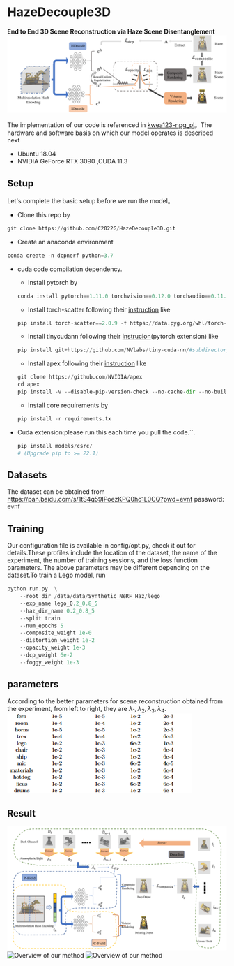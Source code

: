 # HazeDecouple3D
**End to End 3D Scene Reconstruction via Haze Scene Disentanglement**
![Overview of our method](https://github.com/C2022G/HazeDecouple3D/blob/main/readme/1.png)

The implementation of our code is referenced in [kwea123-npg_pl](https://github.com/kwea123/ngp_pl)。The hardware and software basis on which our model operates is described next
 - Ubuntu 18.04
 -  NVIDIA GeForce RTX 3090 ,CUDA 11.3


## Setup
Let's complete the basic setup before we run the model。

 
+ Clone this repo by
```python
git clone https://github.com/C2022G/HazeDecouple3D.git
```
+  Create an anaconda environment
```python
conda create -n dcpnerf python=3.7
``` 
+ cuda code compilation dependency.
	- Install pytorch by
	```python
	conda install pytorch==1.11.0 torchvision==0.12.0 torchaudio==0.11.0 cudatoolkit=11.3 -c pytorch
	```
	- Install torch-scatter following their [instruction](https://github.com/rusty1s/pytorch_scatter#installation) like
	```python
	pip install torch-scatter==2.0.9 -f https://data.pyg.org/whl/torch-1.11.0+cu113.html
	```
	- Install tinycudann following their [instrucion](https://github.com/NVlabs/tiny-cuda-nn#pytorch-extension)(pytorch extension) like
	```python
	pip install git+https://github.com/NVlabs/tiny-cuda-nn/#subdirectory=bindings/torch
	```
	- Install apex following their [instruction](https://github.com/NVIDIA/apex#linux) like
	```python
	git clone https://github.com/NVIDIA/apex 
	cd apex 
	pip install -v --disable-pip-version-check --no-cache-dir --no-build-isolation --config-settings "--build-option=--cpp_ext" --config-settings "--build-option=--cuda_ext" ./
	```
	- Install core requirements by
	```python
	pip install -r requirements.tx
	```
  
+ Cuda extension:please run this each time you pull the code.``.
 	```python
	pip install models/csrc/
	# (Upgrade pip to >= 22.1)
	```

## Datasets
The dataset can be obtained from https://pan.baidu.com/s/1tS4q59IPoezKPQ0ho1L0CQ?pwd=evnf password: evnf


## Training
Our configuration file is available in config/opt.py, check it out for details.These profiles include the location of the dataset, the name of the experiment, the number of training sessions, and the loss function parameters. The above parameters may be different depending on the dataset.To train a Lego model, run

```python
python run.py  \
	--root_dir /data/data/Synthetic_NeRF_Haz/lego
	--exp_name lego_0.2_0.8_5
	--haz_dir_name 0.2_0.8_5
	--split train
	--num_epochs 5
	--composite_weight 1e-0
	--distortion_weight 1e-2
	--opacity_weight 1e-3
	--dcp_weight 6e-2
	--foggy_weight 1e-3
```
## parameters
According to the better parameters for scene reconstruction obtained from the experiment, from left to right, they are $\lambda_1,\lambda_2,\lambda_3,\lambda_4$.
![Overview of our method](https://github.com/C2022G/HazeDecouple3D/blob/main/readme/5.png)

## Result

![Overview of our method](https://github.com/C2022G/HazeDecouple3D/blob/main/readme/2.png)
![Overview of our method](https://github.com/C2022G/HazeDecouple3D/blob/main/readme/3.png)
![Overview of our method](https://github.com/C2022G/HazeDecouple3D/blob/main/readme/4.png)



